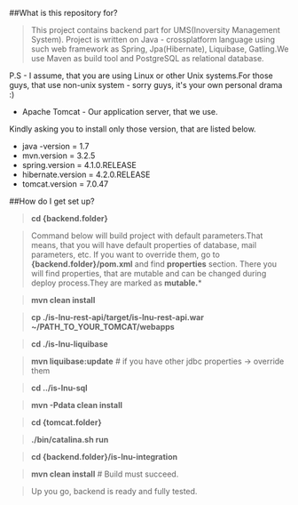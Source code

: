 ##What is this repository for?
>This project contains backend part for UMS(Inoversity Management System).
Project is written on Java - crossplatform language using such web framework as Spring, Jpa(Hibernate), Liquibase, Gatling.We use Maven as build tool and PostgreSQL as relational database.


P.S - I assume, that you  are using Linux or other Unix systems.For those guys, that use non-unix system - sorry guys, it's your own personal drama :)

* Apache Tomcat - Our application server, that we use.

Kindly asking you to install only those version, that are listed below.
* java -version = 1.7
* mvn.version = 3.2.5
* spring.version = 4.1.0.RELEASE
* hibernate.version = 4.2.0.RELEASE
* tomcat.version = 7.0.47

##How do I get set up?

> **cd {backend.folder}**


> Command below will build project with default parameters.That means, that you will have default properties of database, mail parameters, etc. If you want to override them, go to **{backend.folder}/pom.xml** and find **properties** section. There you will find properties, that are mutable and can be changed during deploy process.They are marked as **mutable.***

> **mvn clean install**

> **cp ./is-lnu-rest-api/target/is-lnu-rest-api.war ~/PATH_TO_YOUR_TOMCAT/webapps**

> **cd ./is-lnu-liquibase**

> **mvn liquibase:update** # if you have other jdbc properties -> override them

> **cd ../is-lnu-sql**

> **mvn -Pdata clean install** 

> **cd {tomcat.folder}**

> **./bin/catalina.sh run**

> **cd {backend.folder}/is-lnu-integration**

> **mvn clean install** # Build must succeed.

>Up you go, backend is ready and fully tested.